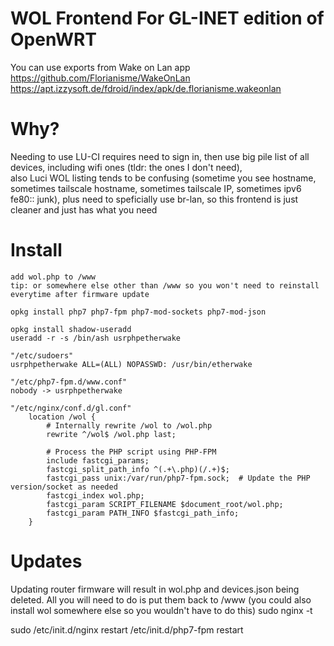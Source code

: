 # WOL Frontend For GL-INET edition of OpenWRT

You can use exports from Wake on Lan app  
https://github.com/Florianisme/WakeOnLan  
https://apt.izzysoft.de/fdroid/index/apk/de.florianisme.wakeonlan  

# Why?

Needing to use LU-CI requires need to sign in, then use big pile list of all devices, including wifi ones (tldr: the ones I don't need),  
also Luci WOL listing tends to be confusing (sometime you see hostname, sometimes tailscale hostname, sometimes tailscale IP, sometimes ipv6 fe80:: junk), plus need to speficially use br-lan, so this frontend is just cleaner and just has what you need

# Install

```
add wol.php to /www
tip: or somewhere else other than /www so you won't need to reinstall everytime after firmware update

opkg install php7 php7-fpm php7-mod-sockets php7-mod-json

opkg install shadow-useradd
useradd -r -s /bin/ash usrphpetherwake

"/etc/sudoers"
usrphpetherwake ALL=(ALL) NOPASSWD: /usr/bin/etherwake

"/etc/php7-fpm.d/www.conf"
nobody -> usrphpetherwake

"/etc/nginx/conf.d/gl.conf"
    location /wol {
        # Internally rewrite /wol to /wol.php
        rewrite ^/wol$ /wol.php last;

        # Process the PHP script using PHP-FPM
        include fastcgi_params;
        fastcgi_split_path_info ^(.+\.php)(/.+)$;
        fastcgi_pass unix:/var/run/php7-fpm.sock;  # Update the PHP version/socket as needed
        fastcgi_index wol.php;
        fastcgi_param SCRIPT_FILENAME $document_root/wol.php;
        fastcgi_param PATH_INFO $fastcgi_path_info;
    }
```
# Updates

Updating router firmware will result in wol.php and devices.json being deleted. All you will need to do is put them back to /www (you could also install wol somewhere else so you wouldn't have to do this)
sudo nginx -t

sudo /etc/init.d/nginx restart
/etc/init.d/php7-fpm restart
```
